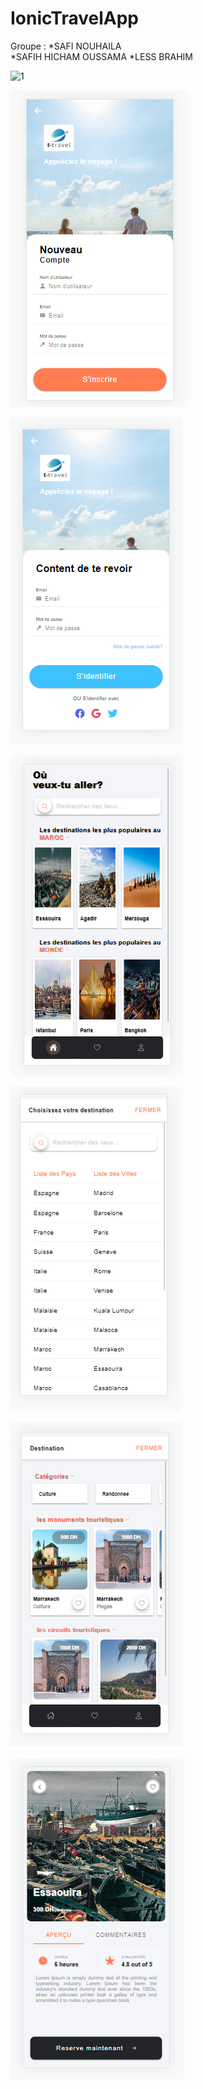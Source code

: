 # IonicTravelApp
 Groupe : 
  *SAFI NOUHAILA  
  *SAFIH HICHAM OUSSAMA
  *LESS BRAHIM
 
![1](https://user-images.githubusercontent.com/61845266/149667025-77bac043-2b4b-40fe-a2a7-a8da4cf422af.png)

![](https://github.com/lessbrahim/IonicTravelApp/blob/main/screenshots/2.png)

![](https://github.com/lessbrahim/IonicTravelApp/blob/main/screenshots/3.png)

![](https://github.com/lessbrahim/IonicTravelApp/blob/main/screenshots/4.png)

![](https://github.com/lessbrahim/IonicTravelApp/blob/main/screenshots/5.png)

![](https://github.com/lessbrahim/IonicTravelApp/blob/main/screenshots/6.png)

![](https://github.com/lessbrahim/IonicTravelApp/blob/main/screenshots/7.png)
